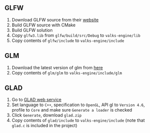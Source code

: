## GLFW
1. Download GLFW source from their [website](https://www.glfw.org)
2. Build GLFW source with CMake
3. Build GLFW solution
4. Copy `glfw3.lib` from `glfw/build/src/Debug` to `valks-engine/lib`
5. Copy contents of `glfw/include` to `valks-engine/include`

## GLM
1. Download the latest version of glm from [here](https://github.com/g-truc/glm/tags)
2. Copy contents of `glm/glm` to `valks-engine/include/glm`

## GLAD
1. Go to [GLAD web service](https://glad.dav1d.de)
2. Set language to `C++`, specification to `OpenGL`, API gl to `Version 4.6`, profile to `Core` and make sure `Generate a loader` is checked
3. Click `Generate`, download `glad.zip`
4. Copy contents of `glad/include` to `valks-engine/include` (note that `glad.c` is included in the project)
